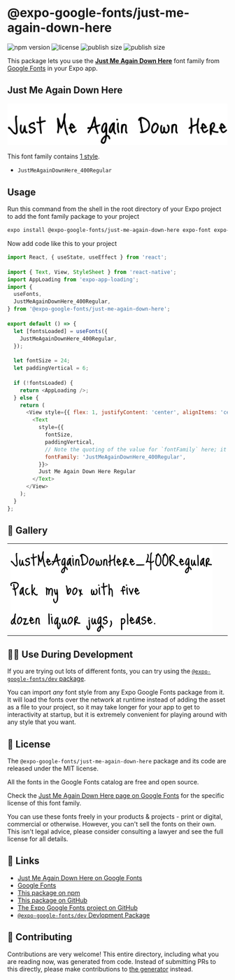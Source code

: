 # @expo-google-fonts/just-me-again-down-here

![npm version](https://flat.badgen.net/npm/v/@expo-google-fonts/just-me-again-down-here)
![license](https://flat.badgen.net/github/license/expo/google-fonts)
![publish size](https://flat.badgen.net/packagephobia/install/@expo-google-fonts/just-me-again-down-here)
![publish size](https://flat.badgen.net/packagephobia/publish/@expo-google-fonts/just-me-again-down-here)

This package lets you use the [**Just Me Again Down Here**](https://fonts.google.com/specimen/Just+Me+Again+Down+Here) font family from [Google Fonts](https://fonts.google.com/) in your Expo app.

## Just Me Again Down Here

![Just Me Again Down Here](./font-family.png)

This font family contains [1 style](#-gallery).

- `JustMeAgainDownHere_400Regular`

## Usage

Run this command from the shell in the root directory of your Expo project to add the font family package to your project
```sh
expo install @expo-google-fonts/just-me-again-down-here expo-font expo-app-loading
```

Now add code like this to your project
```js
import React, { useState, useEffect } from 'react';

import { Text, View, StyleSheet } from 'react-native';
import AppLoading from 'expo-app-loading';
import {
  useFonts,
  JustMeAgainDownHere_400Regular,
} from '@expo-google-fonts/just-me-again-down-here';

export default () => {
  let [fontsLoaded] = useFonts({
    JustMeAgainDownHere_400Regular,
  });

  let fontSize = 24;
  let paddingVertical = 6;

  if (!fontsLoaded) {
    return <AppLoading />;
  } else {
    return (
      <View style={{ flex: 1, justifyContent: 'center', alignItems: 'center' }}>
        <Text
          style={{
            fontSize,
            paddingVertical,
            // Note the quoting of the value for `fontFamily` here; it expects a string!
            fontFamily: 'JustMeAgainDownHere_400Regular',
          }}>
          Just Me Again Down Here Regular
        </Text>
      </View>
    );
  }
};

```

## 🔡 Gallery


||||
|-|-|-|
|![JustMeAgainDownHere_400Regular](./JustMeAgainDownHere_400Regular.ttf.png)||||


## 👩‍💻 Use During Development

If you are trying out lots of different fonts, you can try using the [`@expo-google-fonts/dev` package](https://github.com/expo/google-fonts/tree/master/font-packages/dev#readme).

You can import *any* font style from any Expo Google Fonts package from it. It will load the fonts
over the network at runtime instead of adding the asset as a file to your project, so it may take longer
for your app to get to interactivity at startup, but it is extremely convenient
for playing around with any style that you want.

## 📖 License

The `@expo-google-fonts/just-me-again-down-here` package and its code are released under the MIT license.

All the fonts in the Google Fonts catalog are free and open source.

Check the [Just Me Again Down Here page on Google Fonts](https://fonts.google.com/specimen/Just+Me+Again+Down+Here) for the specific license of this font family.

You can use these fonts freely in your products & projects - print or digital, commercial or otherwise. However, you can't sell the fonts on their own. This isn't legal advice, please consider consulting a lawyer and see the full license for all details.

## 🔗 Links

- [Just Me Again Down Here on Google Fonts](https://fonts.google.com/specimen/Just+Me+Again+Down+Here)
- [Google Fonts](https://fonts.google.com/)
- [This package on npm](https://www.npmjs.com/package/@expo-google-fonts/just-me-again-down-here)
- [This package on GitHub](https://github.com/expo/google-fonts/tree/master/font-packages/just-me-again-down-here)
- [The Expo Google Fonts project on GitHub](https://github.com/expo/google-fonts)
- [`@expo-google-fonts/dev` Devlopment Package](https://github.com/expo/google-fonts/tree/master/font-packages/dev)

## 🤝 Contributing

Contributions are very welcome! This entire directory, including what you are reading now, was generated from code. Instead of submitting PRs to this directly, please make contributions to [the generator](https://github.com/expo/google-fonts/tree/master/packages/generator) instead.
